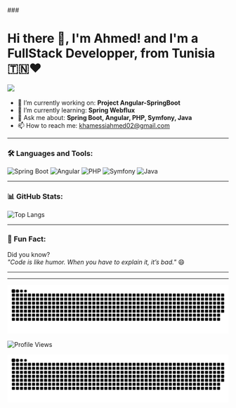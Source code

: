###<h1> Hi there 👋, I'm Ahmed! and I'm a FullStack Developper, from Tunisia 🇹🇳♥️</h1>

<img src="https://media.giphy.com/media/hvRJCLFzcasrR4ia7z/giphy.gif" width="30px">

- 🔭 I’m currently working on: **Project Angular-SpringBoot**
- 🌱 I’m currently learning: **Spring Webflux**
- 💬 Ask me about: **Spring Boot, Angular, PHP, Symfony, Java**
- 📫 How to reach me: [khamessiahmed02@gmail.com](mailto:khamessiahmed02@gmail.com)

---

### 🛠️ Languages and Tools:

![Spring Boot](https://img.shields.io/badge/Spring_Boot-6DB33F?style=for-the-badge&logo=spring-boot&logoColor=white)
![Angular](https://img.shields.io/badge/Angular-DD0031?style=for-the-badge&logo=angular&logoColor=white)
![PHP](https://img.shields.io/badge/PHP-777BB4?style=for-the-badge&logo=php&logoColor=white)
![Symfony](https://img.shields.io/badge/Symfony-000000?style=for-the-badge&logo=symfony&logoColor=white)
![Java](https://img.shields.io/badge/Java-ED8B00?style=for-the-badge&logo=java&logoColor=white)

---

### 📊 GitHub Stats:


![Top Langs](https://github-readme-stats.vercel.app/api/top-langs/?username=AhmedKhammassi&layout=compact&theme=radical)

---

### 🌟 Fun Fact:  
Did you know?  
_"Code is like humor. When you have to explain it, it’s bad."_ 😄

---


---

<img src="https://raw.githubusercontent.com/ahmedkhammassi/ahmedkhammassi/output/snake.svg" alt="Snake animation" />


![Profile Views](https://komarev.com/ghpvc/?username=ahmedkhammassi&color=blue&style=flat)



<img src="https://raw.githubusercontent.com/ahmedkhammassi/ahmedkhammassi/output/snake.svg" alt="Snake animation" />



